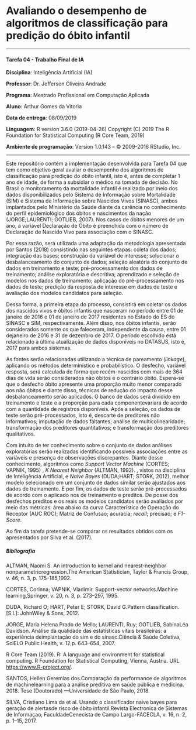 # Avaliando o desempenho de algoritmos de classificação para predição do óbito infantil

----

#### Tarefa 04 - Trabalho Final de IA
**Disciplina**: Inteligência Artificial (IA)

**Professor**: Dr. Jefferson Oliveira Andrade

**Programa**: Mestrado Profissional em Computação Aplicada

**Aluno**: Arthur Gomes da Vitoria

**Data de entrega**: 08/09/2019

**Linguagem**:  R version 3.6.0 (2019-04-26) Copyright (C) 2019 The R Foundation for Statistical Computing (R Core Team, 2019)

**Ambiente de programação**: Version 1.0.143 – © 2009-2016 RStudio, Inc.

----


Este repositório contém a implementação desenvolvida para Tarefa 04 que tem como objetivo geral avaliar o desempenho dos algoritmos de classificação para predição do óbito infantil, isto é, antes de completar 1 ano de idade, de forma a subsidiar o médico na tomada de decisão. No Brasil o monitoramento da mortalidade infantil é realizado por meio dos dados disponibilizados pelo Sistema de Informação sobre Mortalidade (SIM) e Sistema de Informação sobre Nascidos Vivos (SINASC), ambos implantados pelo Ministério da Saúde diante da carência no conhecimento do perfil epidemiológico dos óbitos e nascimentos da nação (JORGE;LAURENTI; GOTLIEB, 2007). Nos casos de óbitos menores de um ano, a variável Declaração de Óbito é preenchida com o número de Declaração de Nascido Vivo para associação com o SINASC. 

Por essa razão, será utilizada uma adaptação da metodologia apresentada por Santos (2018) consistindo nas seguintes etapas: coleta dos dados; integração das bases; construção da variável de interesse; solucionar o desbalanceamento do conjunto de dados; seleção aleatória do conjunto de dados em treinamento e teste; pré-processamento dos dados de treinamento; análise exploratória e descritiva; aprendizado e seleção de modelos nos dados de treinamento; aplicação do pré-processamento nos dados de teste; predição da resposta de interesse em dados de teste e avaliação dos modelos candidatos para seleção.

Dessa forma, a primeira etapa do processo, consistirá em coletar os dados dos nascidos vivos e óbitos infantis que nasceram no período entre 01 de janeiro de 2016 e 01 de janeiro de 2017 residentes no Estado do ES do SINASC e SIM, respectivamente. Além disso, nos óbitos infantis, serão considerados somente os que faleceram, independente da causa, entre 01 dejaneiro de 2016 e 31 de dezembro de 2017. O período escolhido está relacionado à última atualização de dados disponíveis no DATASUS, isto é, 2017 para ambos sistemas.

As fontes serão relacionadas utilizando a técnica de pareamento (*linkage*), aplicando os métodos determinístico e probabilístico. O desfecho, variável resposta, será calculada de forma que recém-nascidos com mais de 364 dias de vida serão considerados não óbitos e o contrário óbito. Espera-se que o desfecho óbito apresente uma proporção muito menor comparado aos não óbitos e diante disso, técnicas de redução do impacto desse desbalanceamento serão aplicados. O banco de dados será dividido em treinamento e teste e a proporção para cada componentevariará de acordo com a quantidade de registros disponíveis. Após a seleção, os dados de teste serão pré-processados, isto é, descarte de preditores não informativos; imputação de dados faltantes; análise de multicolinearidade; transformação dos preditores quantitativos; e transformação dos preditores qualitativos. 

Com intuito de ter conhecimento sobre o conjunto de dados análises exploratórias serão realizadas identificando possíveis associações entre as variáveis e presença de observações discrepantes. Diante desse conhecimento, algoritmos como *Support Vector Machine* (CORTES; VAPNIK, 1995) , *K Nearest Neighbor* (ALTMAN, 1992). , vistos na disciplina de Inteligência Artificial, e *Naive Bayes* (DUDA;HART; STORK, 2012), melhor modelo selecionado em um conjunto de dados similar serão ajustados aos dados de treinamento. E por fim, os dados de teste serão pré-processados de acordo com o aplicado nos de treinamento e preditos. De posse dos desfechos preditos e os reais os modelos candidatos serão avaliados por meio das métricas: área abaixo da curva Característica de Operação do Receptor (AUC ROC); Matriz de Confusao; acuracia; *recall*; precisao; e *F1-Score*.

Ao fim da tarefa pretende-se comparar os resultados obtidos com os apresentados por Silva et al. (2017).

##### Bibliografia

ALTMAN, Naomi S. An introduction to kernel and nearest-neighbor nonparametricregression.The American Statistician, Taylor & Francis Group, v. 46, n. 3, p. 175–185,1992.

CORTES, Corinna; VAPNIK, Vladimir. Support-vector networks.Machine learning,Springer, v. 20, n. 3, p. 273–297, 1995.

DUDA, Richard O; HART, Peter E; STORK, David G.Pattern classification. [S.l.]: JohnWiley & Sons, 2012.

JORGE, Maria Helena Prado de Mello; LAURENTI, Ruy; GOTLIEB, SabinaLéa Davidson. Análise da qualidade das estatísticas vitais brasileiras: a experiência deimplantação do sim e do sinasc.Ciência & Saúde Coletiva, SciELO Public Health, v. 12,p. 643–654, 2007.

R Core Team (2019). R: A language and environment for statistical computing. R Foundation for Statistical Computing, Vienna, Austria. URL
https://www.R-project.org/.

SANTOS, Hellen Geremias dos.Comparação da performance de algoritmos de machinelearning para a análise preditiva em saúde pública e medicina. 2018. Tese (Doutorado) —Universidade de São Paulo, 2018.

SILVA, Cristiano Lima da et al. Usando o classificador naive bayes para geração de alertasde risco de óbito infantil.Revista Electronica de Sistemas de Informaçao, FaculdadeCenecista de Campo Largo-FACECLA, v. 16, n. 2, p. 1–15, 2017.
